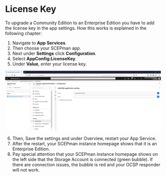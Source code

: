 # License Key

To upgrade a Community Edition to an Enterprise Edition you have to add the license key in the app settings. How this works is explained in the following chapter:

1. Navigate to **App Services**.
2. Then choose your SCEPman app.
3. Next under **Settings** click **Configuration**.
4. Select **AppConfig:LicenseKey**.
5. Under **Value**, enter your license key.

![](../../.gitbook/assets/scepman-add-license-key.png)

6. Then, Save the settings and under Overview, restart your App Service.
7. After the restart, your SCEPman instance homepage shows that it is an Enterprise Edition.
8. Pay special attention that your SCEPman instance homepage shows on the left side that the Storage Account is connected (green bubble). If there are connection issues, the bubble is red and your OCSP responder will not work.